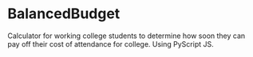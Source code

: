 # BalancedBudget


Calculator for working college students to determine how soon they can pay off their cost of attendance for college.
Using PyScript JS.
